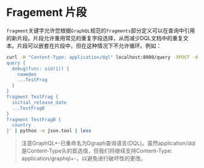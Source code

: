 # Fragement 片段

`fragment`关键字允许您根据`GraphQL`规范的`fragments`部分定义可以在查询中引用的新片段。片段允许重用常见的重复字段选择，从而减少DQL文档中的重复文本。片段可以嵌套在片段中，但在这种情况下不允许循环。例如：

``` bash
curl -H "Content-Type: application/dql" localhost:8080/query -XPOST -d $'
query {
  debug(func: uid(1)) {
    name@en
    ...TestFrag
  }
}
fragment TestFrag {
  initial_release_date
  ...TestFragB
}
fragment TestFragB {
  country
}' | python -m json.tool | less
```

> 注意GraphQL+-已重命名为Dgraph查询语言(DQL)。虽然application/dql是Content-Type头的首选值，但我们将继续支持Content-Type: application/graphql+-，以避免进行破坏性的更改。